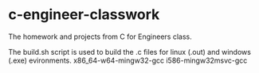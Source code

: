 # c-engineer-classwork
The homework and projects from C for Engineers class.

The build.sh script is used to build the .c files for linux (.out) and windows (.exe)
evironments.
x86_64-w64-mingw32-gcc
i586-mingw32msvc-gcc
